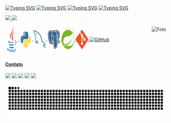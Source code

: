 [![Typing SVG](https://readme-typing-svg.demolab.com?font=Cinzel&weight=900&size=50&pause=3000&color=00F711&background=FFFFFF00&width=650&height=85&lines=Ol%C3%A1%2C+Bem-Vindo(a)!+👏🏻;Eu+sou+Marlos+Igor+🧑🏻‍💻)](https://git.io/typing-svg)
<a href="https://git.io/typing-svg"><img src="https://readme-typing-svg.demolab.com?font=Cinzel&weight=700&pause=1000&color=C0C0C0&repeat=false&width=825&lines=🖥️ Back-End+Developer" alt="Typing SVG" /></a>
<a href="https://git.io/typing-svg"><img src="https://readme-typing-svg.demolab.com?font=Cinzel&weight=700&pause=1000&color=C0C0C0&repeat=false&width=825&lines=🌐 Data Engineer" alt="Typing SVG" /></a>
<a href="https://git.io/typing-svg"><img src="https://readme-typing-svg.demolab.com?font=Cinzel&weight=700&pause=1000&color=C0C0C0&repeat=false&width=825&lines=🎓 Centro+Universit%C3%A1rio+Maur%C3%ADcio+de+Nassau+(UNINASSAU+-+EAD)+2022+-+2024" alt="Typing SVG" /></a>

<div>
  <a href="https://github.com/MarlosIgor">
  <img height="150em" src="https://github-readme-stats.vercel.app/api?username=MarlosIgor&show_icons=true&theme=chartreuse-dark&include_all_commits=true&count_private=true"/>
  <img height="150em" src="https://github-readme-stats.vercel.app/api/top-langs/?username=MarlosIgor&layout=compact&langs_count=7&theme=chartreuse-dark"/>
</div>
<div style="display: inline_block"><br>
  <img align="center" alt="Java" height="80" width="40" src="https://raw.githubusercontent.com/devicons/devicon/master/icons/java/java-original.svg">
  <img align="center" alt="Python" height="60" width="40" src="https://raw.githubusercontent.com/devicons/devicon/master/icons/python/python-original.svg">
  <img align="center" alt="MySQL" height="60" width="40" src="https://raw.githubusercontent.com/devicons/devicon/master/icons/mysql/mysql-original.svg">
  <img align="center" alt="PostgreSQL" height="60" width="40" src="https://raw.githubusercontent.com/devicons/devicon/master/icons/postgresql/postgresql-original.svg">
  <img align="center" alt="Spring" height="60" width="40" src="https://raw.githubusercontent.com/devicons/devicon/master/icons/spring/spring-original.svg">
  <img align="center" alt="Git" height="60" width="40" src="https://raw.githubusercontent.com/devicons/devicon/master/icons/git/git-original.svg">
  <img align="center" alt="GitHub" height="40" width="42" src="https://emoji.gg/assets/emoji/3716-blurple-github.png">
  <img align="right" alt="Foto" src="https://i.giphy.com/media/iIqmM5tTjmpOB9mpbn/giphy.webp">
</div>
  
  ##
  
<div>
  
#### Contato
  <a href="https://www.linkedin.com/in/marlos-igor-9a76bb204/" target="_blank"><img src="https://img.shields.io/badge/-LinkedIn-%230077B5?style=for-the-badge&logo=linkedin&logoColor=white" target="_blank"></a> 
  <a href="mailto:maroosigor@gmail.com/" target="_blank"><img src="https://img.shields.io/badge/Gmail-D14836?style=for-the-badge&logo=gmail&logoColor=white" target="_blank"></a> 
  <a href="https://www.python.org/?msclkid=3fb1823fd14e11eca588f37a5693fca9" target="_blank"><img src="https://img.shields.io/badge/Python-14354C?style=for-the-badge&logo=python&logoColor=white" target="_blank"></a>
  <a href="https://www.java.com/pt-BR/?msclkid=24ba6cefd14e11ec98ca5553317f5471" target="_blank"><img src="https://img.shields.io/badge/Java-ED8B00?style=for-the-badge&logo=java&logoColor=white" target="_blank"></a>
  <a href="https://spring.io/" target="_blank"><img src="https://img.shields.io/badge/Spring-6DB33F?style=for-the-badge&logo=spring&logoColor=white" target="_blank"></a>
    
![Snake animation](https://github.com/MarlosIgor/MarlosIgor/blob/output/github-contribution-grid-snake.svg)
    
<div>
